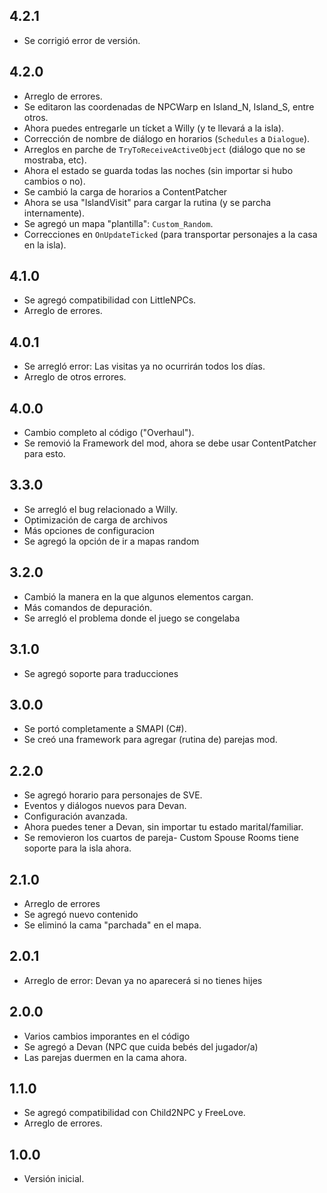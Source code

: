 ## 4.2.1
- Se corrigió error de versión.

## 4.2.0
- Arreglo de errores.
- Se editaron las coordenadas de NPCWarp en Island_N, Island_S, entre otros.
- Ahora puedes entregarle un tícket a Willy (y te llevará a la isla).
- Corrección de nombre de diálogo en horarios (`Schedules` a `Dialogue`).
- Arreglos en parche de `TryToReceiveActiveObject` (diálogo que no se mostraba, etc).
- Ahora el estado se guarda todas las noches (sin importar si hubo cambios o no).
- Se cambió la carga de horarios a ContentPatcher
- Ahora se usa "IslandVisit" para cargar la rutina (y se parcha internamente).
- Se agregó un mapa "plantilla": `Custom_Random`.
- Correcciones en `OnUpdateTicked` (para transportar personajes a la casa en la isla).

## 4.1.0
- Se agregó compatibilidad con LittleNPCs.
- Arreglo de errores.

## 4.0.1
- Se arregló error: Las visitas ya no ocurrirán todos los días.
- Arreglo de otros errores.

## 4.0.0
- Cambio completo al código ("Overhaul"). 
- Se removió la Framework del mod, ahora se debe usar ContentPatcher para esto.

## 3.3.0
- Se arregló el bug relacionado a Willy. 
- Optimización de carga de archivos
- Más opciones de configuracion
- Se agregó la opción de ir a mapas random

## 3.2.0
- Cambió la manera en la que algunos elementos cargan. 
- Más comandos de depuración. 
- Se arregló el problema donde el juego se congelaba

## 3.1.0
- Se agregó soporte para traducciones

## 3.0.0
- Se portó completamente a SMAPI (C#).
- Se creó una framework para agregar (rutina de) parejas mod.

## 2.2.0
- Se agregó horario para personajes de SVE.
- Eventos y diálogos nuevos para Devan.
- Configuración avanzada.
- Ahora puedes tener a Devan, sin importar tu estado marital/familiar.
- Se removieron los cuartos de pareja- Custom Spouse Rooms tiene soporte para la isla ahora.

## 2.1.0
- Arreglo de errores
- Se agregó nuevo contenido
- Se eliminó la cama "parchada" en el mapa.

## 2.0.1
- Arreglo de error: Devan ya no aparecerá si no tienes hijes

## 2.0.0
- Varios cambios imporantes en el código
- Se agregó a Devan (NPC que cuida bebés del jugador/a)
- Las parejas duermen en la cama ahora.

## 1.1.0
- Se agregó compatibilidad con Child2NPC y FreeLove.
- Arreglo de errores.

## 1.0.0
- Versión inicial.
